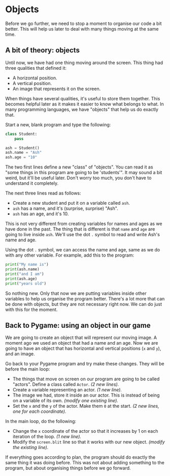 # Objects

Before we go further, we need to stop a moment to organise our code a bit better. This will help us later to deal with many things moving at the same time.

## A bit of theory: objects

Until now, we have had one thing moving around the screen. This thing had three qualities that defined it:

  * A horizontal position.
  * A vertical position.
  * An image that represents it on the screen.

When things have several qualities, it's useful to store them together. This becomes helpful later as it makes it easier to know what belongs to what. In many programming languages, we have "objects" that help us do exactly that.

Start a new, blank program and type the following:

```python
class Student:
    pass

ash = Student()
ash.name = "Ash"
ash.age = "10"
```

The two first lines define a new "class" of "objects". You can read it as "some things in this program are going to be 'students'". It may sound a bit weird, but it'll be useful later. Don't worry too much, you don't have to understand it completely.

The next three lines read as follows:

  * Create a new student and put it on a variable called `ash`.
  * `ash` has a name, and it's (surprise, surprise) "Ash".
  * `ash` has an age, and it's 10.

This is not very different from creating variables for names and ages as we have done in the past. The thing that is different is that `name` and `age` are going to live inside `ash`. We'll use the dot `.` symbol to read and write Ash's name and age.

Using the dot `.` symbol, we can access the name and age, same as we do with any other variable. For example, add this to the program:

```python
print("My name is")
print(ash.name)
print("and I am")
print(ash.age)
print("years old")
```

So nothing new. Only that now we are putting variables inside other variables to help us organise the program better. There's a lot more that can be done with objects, but they are not necessary right now. We can do just with this for the moment.

## Back to Pygame: using an object in our game

We are going to create an object that will represent our moving image. A moment ago we used an object that had a name and an age. Now we are going to have an object that has horizontal and vertical positions (`x` and `y`), and an image.

Go back to your Pygame program and try make these changes. They will be before the main loop:

  * The things that move on screen on our program are going to be called "actors". Define a class called `Actor`. _(2 new lines)._
  * Create a variable representing an actor. _(1 new line)._
  * The image we had, store it inside an our actor. This is instead of being on a variable of its own. _(modify one existing line)._
  * Set the `x` and the `y` of the actor. Make them `0` at the start. _(2 new lines, one for each coordinate)._

In the main loop, do the following:

  * Change the `x` coordinate of the actor so that it increases by 1 on each iteration of the loop. _(1 new line)._
  * Modify the `screen.blit` line so that it works with our new object. _(modify the existing line)._

If everything goes according to plan, the program should do exactly the same thing it was doing before. This was not about adding something to the program, but about organising things before we go forward.
